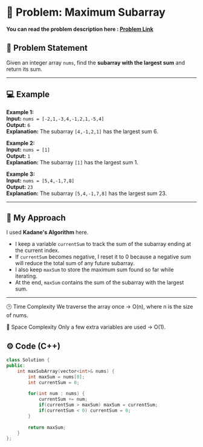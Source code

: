 # 🔗 Problem: Maximum Subarray

**You can read the problem description  here : [Problem Link](https://leetcode.com/problems/maximum-subarray/)**

## 📄 Problem Statement
Given an integer array `nums`, find the **subarray with the largest sum** and return its sum.

---

## 💻 Example

**Example 1:**  
**Input:** `nums = [-2,1,-3,4,-1,2,1,-5,4]`  
**Output:** `6`  
**Explanation:** The subarray `[4,-1,2,1]` has the largest sum 6.

**Example 2:**  
**Input:** `nums = [1]`  
**Output:** `1`  
**Explanation:** The subarray `[1]` has the largest sum 1.

**Example 3:**  
**Input:** `nums = [5,4,-1,7,8]`  
**Output:** `23`  
**Explanation:** The subarray `[5,4,-1,7,8]` has the largest sum 23.

---

## 🧠 My Approach
I used **Kadane's Algorithm** here.  
- I keep a variable `currentSum` to track the sum of the subarray ending at the current index.  
- If `currentSum` becomes negative, I reset it to 0 because a negative sum will reduce the total sum of any future subarray.  
- I also keep `maxSum` to store the maximum sum found so far while iterating.  
- At the end, `maxSum` contains the sum of the subarray with the largest sum.

---

🕒 Time Complexity
We traverse the array once → O(n), where n is the size of nums.

💾 Space Complexity
Only a few extra variables are used → O(1).

## ⚙️ Code (C++)
```cpp
class Solution {
public:
    int maxSubArray(vector<int>& nums) {
        int maxSum = nums[0];
        int currentSum = 0;
        
        for(int num : nums) {
            currentSum += num;
            if(currentSum > maxSum) maxSum = currentSum;
            if(currentSum < 0) currentSum = 0;
        }
        
        return maxSum;
    }
};


